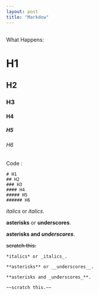 ```yaml
---
layout: post
title: "Markdow"
---
```


## 

What Happens:
# H1
## H2
### H3
#### H4
##### H5
###### H6
Code :
```markup
# H1
## H2
### H3
#### H4
##### H5
###### H6
```

*italics* or _italics_.

**asterisks** or __underscores__.

**asterisks and _underscores_**.

~~scratch this.~~

```
*italics* or _italics_.

**asterisks** or __underscores__.

**asterisks and _underscores_**.

~~scratch this.~~
```
